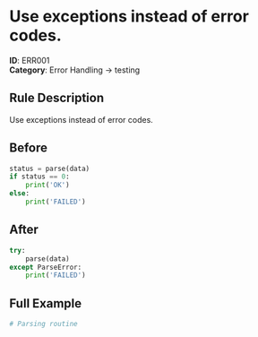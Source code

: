 # Use exceptions instead of error codes.

**ID**: ERR001  
**Category**: Error Handling → testing

## Rule Description
Use exceptions instead of error codes.

## Before
```python
status = parse(data)
if status == 0:
    print('OK')
else:
    print('FAILED')
```

## After  
```python
try:
    parse(data)
except ParseError:
    print('FAILED')
```

## Full Example
```python
# Parsing routine
```
